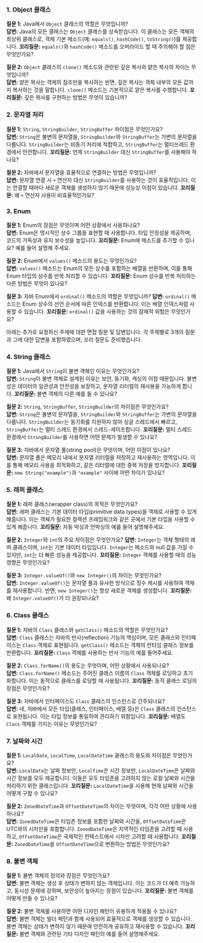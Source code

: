 ### 1. Object 클래스
**질문 1:** Java에서 `Object` 클래스의 역할은 무엇입니까?<br>
**답변:** Java의 모든 클래스는 `Object` 클래스를 상속받습니다. 이 클래스는 모든 객체의 최상위 클래스로, 객체 기본 메소드(예: `equals()`, `hashCode()`, `toString()`)를 제공합니다.
**꼬리질문:** `equals()`와 `hashCode()` 메소드를 오버라이드 할 때 주의해야 할 점은 무엇인가요?

**질문 2:** `Object` 클래스의 `clone()` 메소드와 관련된 깊은 복사와 얕은 복사의 차이는 무엇입니까?<br>
**답변:** 얕은 복사는 객체의 참조만을 복사하는 반면, 깊은 복사는 객체 내부의 모든 값까지 복사하는 것을 말합니다. `clone()` 메소드는 기본적으로 얕은 복사를 수행합니다.
**꼬리질문:** 깊은 복사를 구현하는 방법은 무엇이 있습니까?

### 2. 문자열 처리
**질문 1:** `String`, `StringBuilder`, `StringBuffer` 차이점은 무엇인가요?<br>
**답변:** `String`은 불변의 문자열을, `StringBuilder`와 `StringBuffer`는 가변의 문자열을 다룹니다. `StringBuilder`는 비동기 처리에 적합하고, `StringBuffer`는 멀티쓰레드 환경에서 안전합니다.
**꼬리질문:** 언제 `StringBuilder` 대신 `StringBuffer`를 사용해야 하나요?

**질문 2:** 자바에서 문자열을 효율적으로 연결하는 방법은 무엇입니까?<br>
**답변:** 문자열 연결 시 `+` 연산자 대신 `StringBuilder`를 사용하는 것이 효율적입니다. 이는 연결할 때마다 새로운 객체를 생성하지 않기 때문에 성능상 이점이 있습니다.
**꼬리질문:** 왜 `+` 연산자 사용이 비효율적인가요?

### 3. Enum
**질문 1:** Enum의 장점은 무엇이며 어떤 상황에서 사용하나요?<br>
**답변:** Enum은 명시적인 상수 그룹을 표현할 때 사용합니다. 타입 안정성을 제공하며, 코드의 가독성과 유지 보수성을 높입니다.
**꼬리질문:** Enum에 메소드를 추가할 수 있나요? 예를 들어 설명해 주세요.

**질문 2:** Enum에서 `values()` 메소드의 용도는 무엇인가요?<br>
**답변:** `values()` 메소드는 Enum의 모든 상수를 포함하는 배열을 반환하며, 이를 통해 Enum 타입의 상수를 반복 처리할 수 있습니다.
**꼬리질문:** Enum 상수를 반복 처리하는 다른 방법은 무엇이 있나요?

**질문 3:** 자바 Enum에서 `ordinal()` 메소드의 역할은 무엇입니까?
**답변:** `ordinal()` 메소드는 Enum 상수의 선언 순서에 따른 인덱스를 반환합니다. 이는 배열 인덱스처럼 사용할 수 있습니다.
**꼬리질문:** `ordinal()` 값을 사용하는 것의 잠재적 위험은 무엇인가요?

아래는 추가로 요청하신 주제에 대한 면접 질문 및 답변입니다. 각 주제별로 3개의 질문과 그에 대한 답변을 포함하였으며, 꼬리 질문도 준비했습니다.

### 4. String 클래스
**질문 1:** Java에서 `String`이 불변 객체인 이유는 무엇인가요?<br>
**답변:** `String`이 불변 객체로 설계된 이유는 보안, 동기화, 캐싱의 이점 때문입니다. 불변성은 데이터의 일관성과 안전성을 보장하고, 문자열 리터럴의 재사용을 가능하게 합니다.
**꼬리질문:** 불변 객체의 다른 예를 들 수 있나요?

**질문 2:** `String`, `StringBuffer`, `StringBuilder`의 차이점은 무엇인가요?<br>
**답변:** `String`은 불변의 문자열을, `StringBuilder`와 `StringBuffer`는 가변의 문자열을 다룹니다. `StringBuilder`는 동기화를 지원하지 않아 싱글 스레드에서 빠르고, `StringBuffer`는 멀티 스레드 환경에서 스레드-세이프합니다.
**꼬리질문:** 멀티 스레드 환경에서 `StringBuilder`를 사용하면 어떤 문제가 발생할 수 있나요?

**질문 3:** 자바에서 문자열 풀(string pool)은 무엇이며, 어떤 이점이 있나요?<br>
**답변:** 문자열 풀은 메모리 내에서 문자열 리터럴을 저장하고 재사용하는 영역입니다. 이를 통해 메모리 사용을 최적화하고, 같은 리터럴에 대한 중복 저장을 방지합니다.
**꼬리질문:** `new String("example")`과 `"example"` 사이에 어떤 차이가 있나요?

### 5. 래퍼 클래스
**질문 1:** 래퍼 클래스(wrapper class)의 목적은 무엇인가요?<br>
**답변:** 래퍼 클래스는 기본 데이터 타입(primitive data types)을 객체로 사용할 수 있게 해줍니다. 이는 객체가 필요한 컬렉션 프레임워크와 같은 곳에서 기본 타입을 사용할 수 있게 해줍니다.
**꼬리질문:** 자동 박싱과 언박싱의 예를 들어 설명해주세요.

**질문 2:** `Integer`와 `int`의 주요 차이점은 무엇인가요?
**답변:** `Integer`는 객체 형태의 래퍼 클래스이며, `int`는 기본 데이터 타입입니다. `Integer`는 메소드와 null 값을 가질 수 있지만, `int`는 더 빠른 성능을 제공합니다.
**꼬리질문:** `Integer` 객체를 사용할 때의 성능 영향은 무엇인가요?

**질문 3:** `Integer.valueOf()`와 `new Integer()`의 차이는 무엇인가요?<br>
**답변:** `Integer.valueOf()`는 문자열 풀과 유사한 방식으로 정수 캐시를 사용하여 객체를 재사용합니다. 반면, `new Integer()`는 항상 새로운 객체를 생성합니다.
**꼬리질문:** 왜 `Integer.valueOf()`가 더 권장되나요?

### 6. Class 클래스
**질문 1:** 자바의 `Class` 클래스와 `getClass()` 메소드의 역할은 무엇인가요?<br>
**답변:** `Class` 클래스는 자바의 반사(reflection) 기능의 핵심이며, 모든 클래스와 인터페이스는 `Class` 객체로 표현됩니다. `getClass()` 메소드는 객체의 런타임 클래스 정보를 반환합니다.
**꼬리질문:** `Class` 객체를 사용하는 반사 기능의 예를 들어주세요.

**질문 2:** `Class.forName()`의 용도는 무엇이며, 어떤 상황에서 사용되나요?<br>
**답변:** `Class.forName()` 메소드는 주어진 클래스 이름의 `Class` 객체를 로딩하고 초기화합니다. 이는 동적으로 클래스를 로딩할 때 사용됩니다.
**꼬리질문:** 동적 클래스 로딩의 장점은 무엇인가요?

**질문 3:** 자바에서 인터페이스도 `Class` 클래스의 인스턴스로 간주되나요?<br>
**답변:** 네, 자바에서 모든 타입(클래스, 인터페이스, 배열 등)은 `Class` 클래스의 인스턴스로 표현됩니다. 이는 타입 정보를 통일하여 관리하기 위함입니다.
**꼬리질문:** 배열도 `Class` 객체를 가지는 이유는 무엇인가요?

### 7. 날짜와 시간
**질문 1:** `LocalDate`, `LocalTime`, `LocalDateTime` 클래스의 용도와 차이점은 무엇인가요?<br>
**답변:** `LocalDate`는 날짜 정보만, `LocalTime`은 시간 정보만, `LocalDateTime`은 날짜와 시간 정보를 모두 제공합니다. 이들은 모두 타임존을 고려하지 않는 로컬 날짜와 시간을 처리하기 위한 클래스입니다.
**꼬리질문:** `LocalDateTime`을 사용해 현재 날짜와 시간을 어떻게 구할 수 있나요?

**질문 2:** `ZonedDateTime`과 `OffsetDateTime`의 차이는 무엇이며, 각각 어떤 상황에 사용하나요?<br>
**답변:** `ZonedDateTime`은 타임존 정보를 포함한 날짜와 시간을, `OffsetDateTime`은 UTC와의 시차만을 포함합니다. `ZonedDateTime`은 지역적인 타임존을 고려할 때 사용하고, `OffsetDateTime`은 국제적인 컨텍스트에서 시차만 고려할 때 사용합니다.
**꼬리질문:** `ZonedDateTime`을 `OffsetDateTime`으로 변환하는 방법은 무엇인가요?


### 8. 불변 객체
**질문 1:** 불변 객체의 정의와 장점은 무엇인가요?<br>
**답변:** 불변 객체는 생성 후 상태가 변하지 않는 객체입니다. 이는 코드가 더 예측 가능하고, 동시성 문제에 강하며, 보안성이 높아지는 장점이 있습니다.
**꼬리질문:** 불변 객체를 어떻게 만들 수 있나요?

**질문 2:** 불변 객체를 사용하면 어떤 디자인 패턴이 유용하게 적용될 수 있나요?<br>
**답변:** 불변 객체는 빌더 패턴과 함께 사용되어 효율적으로 객체를 생성할 수 있습니다. 불변 객체는 상태가 변하지 않기 때문에 안전하게 공유하고 재사용할 수 있습니다.
**꼬리질문:** 불변 객체와 관련된 기타 디자인 패턴의 예를 들어 설명해주세요.

